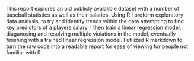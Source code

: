 This report explores an old publicly avalalible dataset with a number of baseball statistics as well as their salaries.
Using R I preform exploratory data analysis, to try and identify trends within the data attempting to find key predictors of a players salary.
I then train a linear regression model, diaganosing and resolving multiple violations in the model, eventually finishing with a trained linear regression model.
I utilized R markdown to turn the raw code into a readable report for ease of viewing for people not familiar with R.
